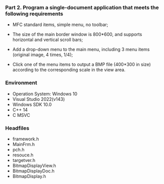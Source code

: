 ### Part 2. Program a single-document application that meets the following requirements

- MFC standard items, simple menu, no toolbar;

- The size of the main border window is 800*600, and supports horizontal and vertical scroll bars;

- Add a drop-down menu to the main menu, including 3 menu items (original image, 4 times, 1/4);

- Click one of the menu items to output a BMP file (400*300 in size) according to the corresponding scale in the view area.

### Environment

- Operation System: Windows 10
- Visual Studio 2022(v143)
- Windows SDK 10.0
- C++ 14
- C MSVC

### Headfiles

- framework.h
- MainFrm.h
- pch.h
- resouce.h
- targetver.h
- BitmapDisplayView.h
- BitmapDisplayDoc.h
- BitmapDisplay.h
